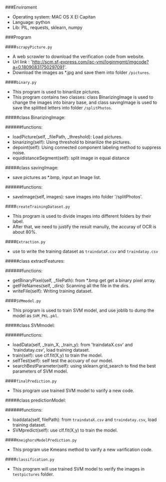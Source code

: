 
###Enviroment 
- Operating system: MAC OS X EI Capitan
- Language: python
- Lib: PIL, requests, sklearn, numpy

###Program

####`scrapyPicture.py`
- A web scrawler to download the verification code from website.
- Url link : 'http://scm.sf-express.com/isc-vmi/loginmgmt/imgcode?a=0.18090831750297091'.
- Download the images as *.jpg and save them into folder `/pictures`.


####`binary.py`
- This program is used to binarilize pictures.
- This program contains two classes: class BinarizingImage is used to change the images into binary base, and class savingImage is used to save the splitted letters into folder `/splitPhotos`.

#####class BinarizingImage: 

######functions:
- loadPicture(self, _filePath, _threshold): Load pictures.
- binarizing(self): Using threshold to binarilize the pictures.
- depoint(self): Using connected component labeling method to suppress noise.
- equidistanceSegment(self): split image in equal distance

#####class savingImage: 
- save pictures as *.bmp, input an Image list.

######functions:
- saveImage(self, images): save images into folder '/splitPhotos'.


####`createTrainingDataset.py`
- This program is used to divide images into different folders by their label.
- After that, we need to justify the result manully, the accuray of OCR is about 80%.

####`Extraction.py`
- use to write the training dataset as `traindataX.csv` and `traindatay.csv`

#####class extractFeatures:

######functions:
- getBinaryPixel(self, _filePath): from *.bmp get get a binary pixel array.
- getFileNames(self, _dirs): Scanning all the file in the dirs.
- writeFile(self): Writing training dataset.

####`SVMmodel.py`
- This program is used to train SVM model, and use joblib to dump the model as `SVM_PKL.pkl`.

#####class SVMmodel:

######functions:
- loadData(self, _train_X, _train_y): from 'traindataX.csv' and 'traindatay.csv', load training dataset.
- train(self): use clf.fit(X,y) to train the model.
- selfTest(self): self test the accuary of our model.
- searchBestParameter(self): using sklearn.grid_search to find the best parameters of SVM model.

####`finalPrediction.py`
- This program use trained SVM model to varify a new code.

#####class predictionModel:

######functions:
- loaddata(self, filePath): from `traindataX.csv` and `traindatay.csv`, load training dataset.
- SVMpredict(self): use clf.fit(X,y) to train the model.


####`KneighorsModelPrediction.py`
- This program use Kmeans method to varify a new varification code.

####`classification.py`
- This program will use trained SVM model to verify the images in `testpictures` folder.
